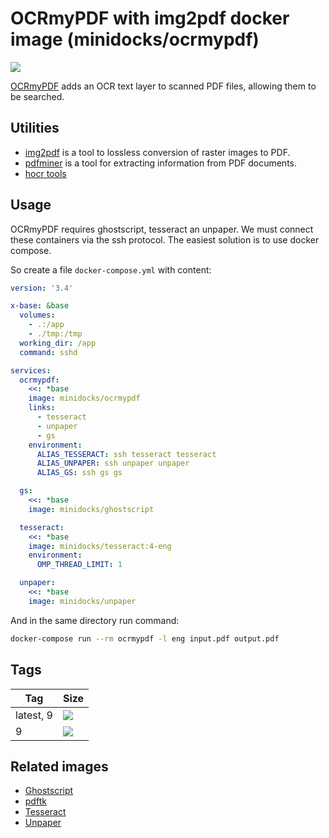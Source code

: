 OCRmyPDF with img2pdf docker image (minidocks/ocrmypdf)
=======================================================

![](https://raw.githubusercontent.com/jbarlow83/OCRmyPDF/master/docs/images/logo.svg?sanitize=true)

[OCRmyPDF](https://ocrmypdf.readthedocs.io/) adds an OCR text layer to scanned PDF files, allowing them to be searched.

Utilities
---------

- [img2pdf](https://gitlab.mister-muffin.de/josch/img2pdf) is a tool to lossless conversion of raster images to PDF.
- [pdfminer](https://github.com/pdfminer/pdfminer.six) is a tool for extracting information from PDF documents.
- [hocr tools](https://github.com/tmbdev/hocr-tools)

Usage
-----

OCRmyPDF requires ghostscript, tesseract an unpaper. We must connect these containers via the ssh protocol.
The easiest solution is to use docker compose.

So create a file `docker-compose.yml` with content:
```yaml
version: '3.4'

x-base: &base
  volumes:
    - .:/app
    - ./tmp:/tmp
  working_dir: /app
  command: sshd

services:
  ocrmypdf:
    <<: *base
    image: minidocks/ocrmypdf
    links:
      - tesseract
      - unpaper
      - gs
    environment:
      ALIAS_TESSERACT: ssh tesseract tesseract
      ALIAS_UNPAPER: ssh unpaper unpaper
      ALIAS_GS: ssh gs gs

  gs:
    <<: *base
    image: minidocks/ghostscript

  tesseract:
    <<: *base
    image: minidocks/tesseract:4-eng
    environment:
      OMP_THREAD_LIMIT: 1

  unpaper:
    <<: *base
    image: minidocks/unpaper
```

And in the same directory run command:
```bash
docker-compose run --rm ocrmypdf -l eng input.pdf output.pdf
```

Tags
----

 Tag         | Size
 ---         | ----
 latest, 9   | [![](https://images.microbadger.com/badges/image/minidocks/ocrmypdf.svg)](https://microbadger.com/images/minidocks/ocrmypdf)
 9           | [![](https://images.microbadger.com/badges/image/minidocks/ocrmypdf:9.svg)](https://microbadger.com/images/minidocks/ocrmypdf:9)

Related images
--------------

- [Ghostscript](https://github.com/minidocks/ghostscript)
- [pdftk](https://github.com/minidocks/pdftk)
- [Tesseract](https://github.com/minidocks/tesseract)
- [Unpaper](https://github.com/minidocks/unpaper)
